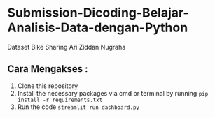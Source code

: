 # Submission-Dicoding-Belajar-Analisis-Data-dengan-Python

Dataset Bike Sharing
Ari Ziddan Nugraha

## Cara Mengakses :
1. Clone this repository
2. Install the necessary packages via cmd or terminal by running `pip install -r requirements.txt`
3. Run the code `streamlit run dashboard.py`

